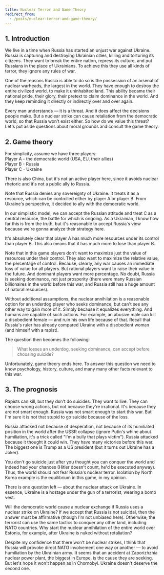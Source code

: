 ```yaml
---
title: Nuclear Terror and Game Theory
redirect_from:
  - /posts/nuclear-terror-and-game-theory/
--- 
```


## 1. Introduction

We live in a time when Russia has started an unjust war against Ukraine. Russia is capturing and destroying Ukrainian cities, killing and torturing its citizens. They want to break the entire nation, repress its culture, and put Russians in the place of Ukrainians. To achieve this they use all kinds of terror, they ignore any rules of war.

One of the reasons Russia is able to do so is the possession of an arsenal of nuclear warheads, the largest in the world. They have enough to destroy the entire civilized world, to make it uninhabited land. This ability became their national pride, their glory, their pretext to claim dominance in the world. And they keep reminding it directly or indirectly over and over again.

Every man understands — it is a threat. And it does affect the decisions people make. But a nuclear strike can cause retaliation from the democratic world, so that Russia won't exist either. So how do we value this threat? Let's put aside questions about moral grounds and consult the game theory.

## 2. Game theory

For simplicity, assume we have three players:  
Player A - the democratic world (USA, EU, their allies)  
Player B - Russia  
Player C - Ukraine

There is also China, but it's not an active player here, since it avoids nuclear rhetoric and it's not a public ally to Russia.

Note that Russia denies any sovereignty of Ukraine. It treats it as a resource, which can be controlled either by player A or player B. From Ukraine's perspective, it decided to ally with the democratic world.

In our simplistic model, we can accept the Russian attitude and treat C as a neutral resource, the battle for which is ongoing. As a Ukrainian, I know how far this is from the truth, but it's reasonable to accept Russia's view because we're gonna analyze their strategy here.

It's absolutely clear that player A has much more resources under its control than player B. This also means that it has much more to lose than player B.

Note that in this game players don't want to maximize just the value of resources under their control. They also want to maximize the relative value, the percentage of control. Because, clearly, any war causes an immediate loss of value for all players. But rational players want to raise their value in the future. And dominant players want more percentage. No doubt, Russia is seeking dominance, not just prosperity (there were many Russian billionaires in the world before this war, and Russia still has a huge amount of natural resources).

Without additional assumptions, the nuclear annihilation is a reasonable option for an underdog player who seeks dominance, but can't see any other way to gain more of it. Simply because it equalizes everything. And humans are capable of such actions. For example, an abusive male can kill a disobedient female — and ruin his own life because of that. Recall that Russia's ruler has already compared Ukraine with a disobedient woman (and himself with a rapist).

The question then becomes the following:

> What losses an underdog, seeking dominance, can accept before choosing suicide?

Unfortunately, game theory ends here. To answer this question we need to know psychology, history, culture, and many many other facts relevant
to this war.


## 3. The prognosis

Rapists can kill, but they don't do suicides. They want to live. They can choose wrong actions, but not because they're irrational. It's because they are not smart enough. Russia was not smart enough to start this war. But I'm sure it is not that stupid to go suicide because of the loss.

Russia attacked not because of desperation, not because of its humiliated position in the world after the USSR collapse (ignore Putin's whine about humiliation, it's a trick called "I'm a bully that plays victim"). Russia attacked because it thought it could win. They have many victories before this war. The biggest one is Trump as a US president (but it turns out Ukraine has a Joker).

You don't go suicide just after you thought you can conquer the world and indeed had your chances (Hitler doesn't count, he'd be executed anyway). Thus, the world should not fear Russia's nuclear terror. Isolation by North Korea example is the equilibrium in this game, in my opinion.

There is one question left — about the nuclear attack on Ukraine. In essence, Ukraine is a hostage under the gun of a terrorist, wearing a bomb vest.

Will the democratic world cause a nuclear exchange if Russia uses a nuclear strike on Ukraine? If we accept that Russia is not suicidal, then the answer must be affirmative (though I'm not unbiased here). Otherwise, the terrorist can use the same tactics to conquer any other land, including NATO countries. Why start the nuclear annihilation of the entire world over Estonia, for example, after Ukraine is nuked without retaliation?

Despite my confidence that there won't be nuclear strikes, I think that Russia will provoke direct NATO involvement one way or another — to avoid humiliation by the Ukrainian army. It seems that an accident at Zaporizhzhia nuclear power plant, the biggest in Europe, is the cause they are seeking. But let's hope it won't happen as in Chornobyl. Ukraine doesn't deserve the second one.